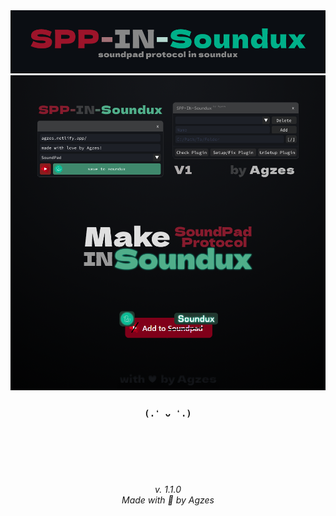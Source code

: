 <a href="https://agzes.netlify.app" target="_blank" width="1000">
   <img src="https://github.com/Agzes/SPP-IN-Soundux/blob/main/ReadME/spp-in-soundux.png" width="1000" alt="header"/>
</a>
<a href="https://github.com/Agzes/SPP-IN-Soundux/releases" target="_blank" width="1000">
   <img src="https://github.com/Agzes/SPP-IN-Soundux/blob/main/ReadME/spp-in-soundux-info.png?raw=true" width="1000" alt="main"/>
</a>

<h3 align="center">  

`(.❛ ᴗ ❛.)`

</h3>

<br><br><br><br>
<h6 align="center">v. 1.1.0 <br> Made with 💟 by Agzes</h6>
